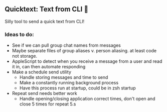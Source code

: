 ## Quicktext: Text from CLI 📨

Silly tool to send a quick text from CLI!



### Ideas to do:
- See if we can pull group chat names from messages
- Maybe separate files of group aliases v. person aliasing. at least code not storage.
- AppleScript to detect when you receive a message from a user and read it in, can then automate responding
- Make a schedule send utility
    - Handle storing messages and time to send
    - Make a constantly running background process
    - Have this process run at startup, could be in zsh startup
- Repeat send needs better work
    - Handle opening/closing application correct times, don't open and close 5 times for repeat 5.s